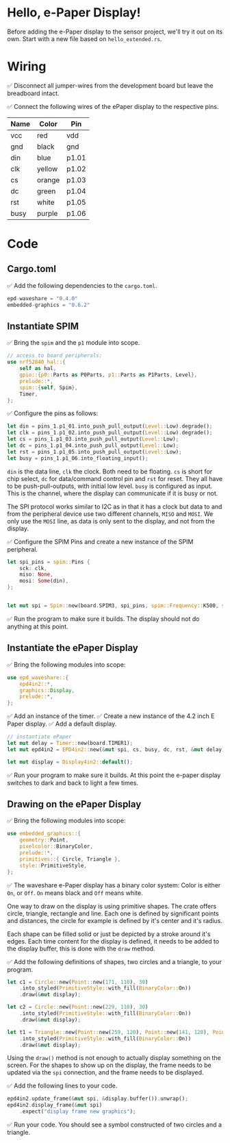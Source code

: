 # Hello, e-Paper Display!

Before adding the e-Paper display to the sensor project, we'll try it out on its own. Start with a new file based on `hello_extended.rs`.

# Wiring

✅ Disconnect all jumper-wires from the development board but leave the breadboard intact.

✅ Connect the following wires of the ePaper display to the respective pins.

|Name|Color|Pin|
|-------------|-----------------|--------------------|
|vcc|red|vdd|
|gnd|black|gnd|
|din|blue|p1.01|
|clk|yellow|p1.02|
|cs|orange|p1.03|
|dc|green|p1.04|
|rst|white|p1.05|
|busy|purple|p1.06|

# Code

## Cargo.toml

✅ Add the following dependencies to the `cargo.toml`.

```rust
epd-waveshare = "0.4.0"
embedded-graphics = "0.6.2"
```

## Instantiate SPIM

✅ Bring the `spim` and the `p1` module into scope.

```rust
// access to board peripherals:
use nrf52840_hal::{
    self as hal,
    gpio::{p0::Parts as P0Parts, p1::Parts as P1Parts, Level},
    prelude::*,
    spim::{self, Spim},
    Timer,
};
```

✅ Configure the pins as follows:

```rust
let din = pins_1.p1_01.into_push_pull_output(Level::Low).degrade();
let clk = pins_1.p1_02.into_push_pull_output(Level::Low).degrade();
let cs = pins_1.p1_03.into_push_pull_output(Level::Low);
let dc = pins_1.p1_04.into_push_pull_output(Level::Low);
let rst = pins_1.p1_05.into_push_pull_output(Level::Low);
let busy = pins_1.p1_06.into_floating_input();
```

`din` is the data line, `clk` the clock. Both need to be floating.
`cs` is short for chip select, `dc` for data/command control pin and `rst` for reset. They all have to be push-pull-outputs, with initial low level.
`busy` is configured as input. This is the channel, where the display can communicate if it is busy or not.

The SPI protocol works similar to I2C as in that it has a clock but data to and from the peripheral device use two different channels, `MISO` and `MOSI`. We only use the `MOSI` line, as data is only sent to the display, and not from the display.

✅ Configure the SPIM Pins and create a new instance of the SPIM peripheral.

```rust
let spi_pins = spim::Pins {
    sck: clk,
    miso: None,
    mosi: Some(din),
};


let mut spi = Spim::new(board.SPIM3, spi_pins, spim::Frequency::K500, spim::MODE_0, 0);
```

✅ Run the program to make sure it builds. The display should not do anything at this point.


## Instantiate the ePaper Display

✅ Bring the following modules into scope:

```rust
use epd_waveshare::{
    epd4in2::*,
    graphics::Display,
    prelude::*,
};
```

✅ Add an instance of the timer.
✅ Create a new instance of the 4.2 inch E Paper display.
✅ Add a default display.

```rust
// instantiate ePaper
let mut delay = Timer::new(board.TIMER1);
let mut epd4in2 = EPD4in2::new(&mut spi, cs, busy, dc, rst, &mut delay).unwrap();

let mut display = Display4in2::default();
```
✅ Run your program to make sure it builds. At this point the e-paper display switches to dark and back to light a few times.

## Drawing on the ePaper Display

✅ Bring the following modules into scope:

```rust
use embedded_graphics::{
    geometry::Point,
    pixelcolor::BinaryColor,
    prelude::*,
    primitives::{ Circle, Triangle },
    style::PrimitiveStyle,
};
```
✅ The waveshare e-Paper display has a binary color system: Color is either `On`, or `Off`. `On` means black and `Off` means white.

<!-- TODO [Image of display and drawing with coordinates.] -->

One way to draw on the display is using primitive shapes. The crate offers circle, triangle, rectangle and line. Each one is defined by significant points and distances, the circle for example is defined by it's center and it's radius.

Each shape can be filled solid or just be depicted by a stroke around it's edges. Each time content for the display is defined, it needs to be added to the display buffer, this is done with the `draw` method.

✅ Add the following definitions of shapes, two circles and a triangle, to your program.


```rust
let c1 = Circle::new(Point::new(171, 110), 30)
    .into_styled(PrimitiveStyle::with_fill(BinaryColor::On))
    .draw(&mut display);

let c2 = Circle::new(Point::new(229, 110), 30)
    .into_styled(PrimitiveStyle::with_fill(BinaryColor::On))
    .draw(&mut display);

let t1 = Triangle::new(Point::new(259, 120), Point::new(141, 120), Point::new(200, 200))
    .into_styled(PrimitiveStyle::with_fill(BinaryColor::On))
    .draw(&mut display);
```

Using the `draw()` method is not enough to actually display something on the screen. For the shapes to show up on the display, the frame needs to be updated via the `spi` connection, and the frame needs to be displayed.

✅ Add the following lines to your code.

```rust
epd4in2.update_frame(&mut spi, &display.buffer()).unwrap();
epd4in2.display_frame(&mut spi)
    .expect("display frame new graphics");
```

✅ Run your code. You should see a symbol constructed of two circles and a triangle.
